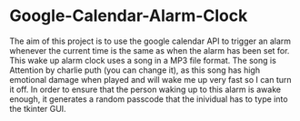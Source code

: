 # Google-Calendar-Alarm-Clock
The aim of this project is to use the google calendar API to trigger an alarm whenever the current time is the same as when the alarm has been set for. This wake up alarm clock uses a song in a MP3 file format. The song is Attention by charlie puth (you can change it), as this song has high emotional damage when played and will wake me up very fast so I can turn it off. In order to ensure that the person waking up to this alarm is awake enough, it generates a random passcode that the inividual has to type into the tkinter GUI.
